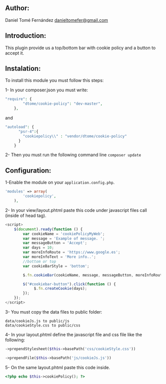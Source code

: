 Author:
-------

Daniel Tomé Fernández <danieltomefer@gmail.com>


Introduction:
-------------

This plugin provide us a top/bottom bar with cookie policy and a button to accept it.

Instalation:
------------
To install this module you must follow this steps:

1- In your composer.json you must write:

```php
"require": {
        "dtome/cookie-policy": "dev-master",
    },
```

and

```php
"autoload": {
      "psr-4":{
        "cookiepolicy\\" : "vendor/dtome/cookie-policy"
      }
    }
```

2- Then you must run the following command line `composer update`



Configuration:
-------------
1-Enable the module on your `application.config.php`.

```php
'modules' => array(
        'cookiepolicy',
    ),
```

2- In your view/layout.phtml paste this code under javascript files call (inside of head tag).

```javascript
<script>
    $(document).ready(function () {
        var cookieName = 'cookiePolicyMyWeb';
        var message = 'Example of message. ';
        var messageButton = 'Accept';
        var days = 10;
        var moreInfoRoute = 'https://www.google.es';
        var moreInfoText = 'More info..';
        //bottom or top
        var cookieBarStyle = 'bottom';

        $.fn.cookieBar(cookieName, message, messageButton, moreInfoRoute, moreInfoText, cookieBarStyle);

        $("#cookiebar-button").click(function () {
             $.fn.createCookie(days);
        });
    });
</script>
```

3- You must copy the data files to public folder:

    data/cookieJs.js to public/js
    data/cookieStyle.css to public/css


4- In your layout.phtml define the javascript file and css file like the following:

```php
->prependStylesheet($this->basePath('css/cookieStyle.css'))

->prependFile($this->basePath('js/cookieJs.js'))
```

5- On the same layout.phtml paste this code inside.

```php
<?php echo $this->cookiePolicy(); ?>
```
